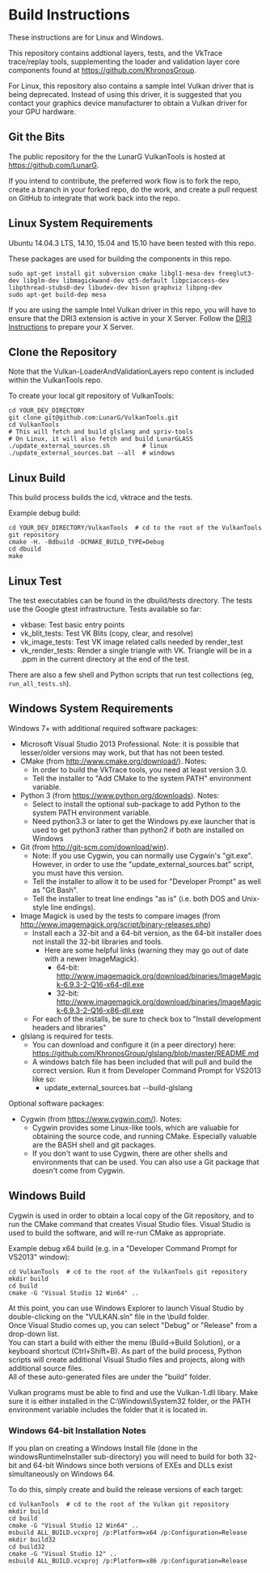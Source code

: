 # Build Instructions
These instructions are for Linux and Windows.

This repository contains addtional layers, tests, and the VkTrace trace/replay tools, supplementing the
loader and validation layer core components found at https://github.com/KhronosGroup.

For Linux, this repository also contains a sample Intel Vulkan driver that is being deprecated.
Instead of using this driver, it is suggested that you contact your graphics device manufacturer
to obtain a Vulkan driver for your GPU hardware.

## Git the Bits

The public repository for the the LunarG VulkanTools is hosted at https://github.com/LunarG.

If you intend to contribute, the preferred work flow is to fork the repo,
create a branch in your forked repo, do the work,
and create a pull request on GitHub to integrate that work back into the repo.

## Linux System Requirements
Ubuntu 14.04.3 LTS, 14.10, 15.04 and 15.10 have been tested with this repo.

These packages are used for building the components in this repo.
```
sudo apt-get install git subversion cmake libgl1-mesa-dev freeglut3-dev libglm-dev libmagickwand-dev qt5-default libpciaccess-dev libpthread-stubs0-dev libudev-dev bison graphviz libpng-dev
sudo apt-get build-dep mesa
```

If you are using the sample Intel Vulkan driver in this repo, you will have to ensure that
the DRI3 extension is active in your X Server.
Follow the
[DRI3 Instructions](dri3.md)
to prepare your X Server.

## Clone the Repository

Note that the Vulkan-LoaderAndValidationLayers repo content is included within the VulkanTools repo.

To create your local git repository of VulkanTools:
```
cd YOUR_DEV_DIRECTORY
git clone git@github.com:LunarG/VulkanTools.git
cd VulkanTools
# This will fetch and build glslang and spriv-tools
# On Linux, it will also fetch and build LunarGLASS
./update_external_sources.sh         # linux
./update_external_sources.bat --all  # windows
```

## Linux Build

This build process builds the icd, vktrace and the tests.

Example debug build:
```
cd YOUR_DEV_DIRECTORY/VulkanTools  # cd to the root of the VulkanTools git repository
cmake -H. -Bdbuild -DCMAKE_BUILD_TYPE=Debug
cd dbuild
make
```

## Linux Test

The test executables can be found in the dbuild/tests directory. The tests use the Google
gtest infrastructure. Tests available so far:
- vkbase: Test basic entry points
- vk_blit_tests: Test VK Blits (copy, clear, and resolve)
- vk_image_tests: Test VK image related calls needed by render_test
- vk_render_tests: Render a single triangle with VK. Triangle will be in a .ppm in
the current directory at the end of the test.

There are also a few shell and Python scripts that run test collections (eg,
`run_all_tests.sh`).


## Windows System Requirements

Windows 7+ with additional required software packages:

- Microsoft Visual Studio 2013 Professional.  Note: it is possible that lesser/older versions may work, but that has not been tested.
- CMake (from http://www.cmake.org/download/).  Notes:
  - In order to build the VkTrace tools, you need at least version 3.0.
  - Tell the installer to "Add CMake to the system PATH" environment variable.
- Python 3 (from https://www.python.org/downloads).  Notes:
  - Select to install the optional sub-package to add Python to the system PATH environment variable.
  - Need python3.3 or later to get the Windows py.exe launcher that is used to get python3 rather than python2 if both are installed on Windows
- Git (from http://git-scm.com/download/win).
  - Note: If you use Cygwin, you can normally use Cygwin's "git.exe".  However, in order to use the "update_external_sources.bat" script, you must have this version.
  - Tell the installer to allow it to be used for "Developer Prompt" as well as "Git Bash".
  - Tell the installer to treat line endings "as is" (i.e. both DOS and Unix-style line endings).
- Image Magick is used by the tests to compare images (from http://www.imagemagick.org/script/binary-releases.php)
  - Install each a 32-bit and a 64-bit version, as the 64-bit installer does not install the 32-bit libraries and tools.
    - Here are some helpful links (warning they may go out of date with a newer ImageMagick).
      - 64-bit: http://www.imagemagick.org/download/binaries/ImageMagick-6.9.3-2-Q16-x64-dll.exe
      - 32-bit: http://www.imagemagick.org/download/binaries/ImageMagick-6.9.3-2-Q16-x86-dll.exe
  - For each of the installs, be sure to check box to "Install development headers and libraries"
- glslang is required for tests.
  - You can download and configure it (in a peer directory) here: https://github.com/KhronosGroup/glslang/blob/master/README.md
  - A windows batch file has been included that will pull and build the correct version.  Run it from Developer Command Prompt for VS2013 like so:
    - update_external_sources.bat --build-glslang

Optional software packages:

- Cygwin (from https://www.cygwin.com/).  Notes:
  - Cygwin provides some Linux-like tools, which are valuable for obtaining the source code, and running CMake.
    Especially valuable are the BASH shell and git packages.
  - If you don't want to use Cygwin, there are other shells and environments that can be used.
    You can also use a Git package that doesn't come from Cygwin.

## Windows Build

Cygwin is used in order to obtain a local copy of the Git repository, and to run the CMake command that creates Visual Studio files.  Visual Studio is used to build the software, and will re-run CMake as appropriate.

Example debug x64 build (e.g. in a "Developer Command Prompt for VS2013" window):
```
cd VulkanTools  # cd to the root of the VulkanTools git repository
mkdir build
cd build
cmake -G "Visual Studio 12 Win64" ..
```

At this point, you can use Windows Explorer to launch Visual Studio by double-clicking on the "VULKAN.sln" file in the \build folder.  
Once Visual Studio comes up, you can select "Debug" or "Release" from a drop-down list.  
You can start a build with either the menu (Build->Build Solution), or a keyboard shortcut (Ctrl+Shift+B).
As part of the build process, Python scripts will create additional Visual Studio files and projects,
along with additional source files.  
All of these auto-generated files are under the "build" folder.

Vulkan programs must be able to find and use the Vulkan-1.dll libary.
Make sure it is either installed in the C:\Windows\System32 folder,
or the PATH environment variable includes the folder that it is located in.

### Windows 64-bit Installation Notes
If you plan on creating a Windows Install file (done in the windowsRuntimeInstaller sub-directory) you will need to build for both 32-bit and 64-bit Windows since both versions of EXEs and DLLs exist simultaneously on Windows 64.

To do this, simply create and build the release versions of each target:
```
cd VulkanTools  # cd to the root of the Vulkan git repository
mkdir build
cd build
cmake -G "Visual Studio 12 Win64" ..
msbuild ALL_BUILD.vcxproj /p:Platform=x64 /p:Configuration=Release
mkdir build32
cd build32
cmake -G "Visual Studio 12" ..
msbuild ALL_BUILD.vcxproj /p:Platform=x86 /p:Configuration=Release
```

